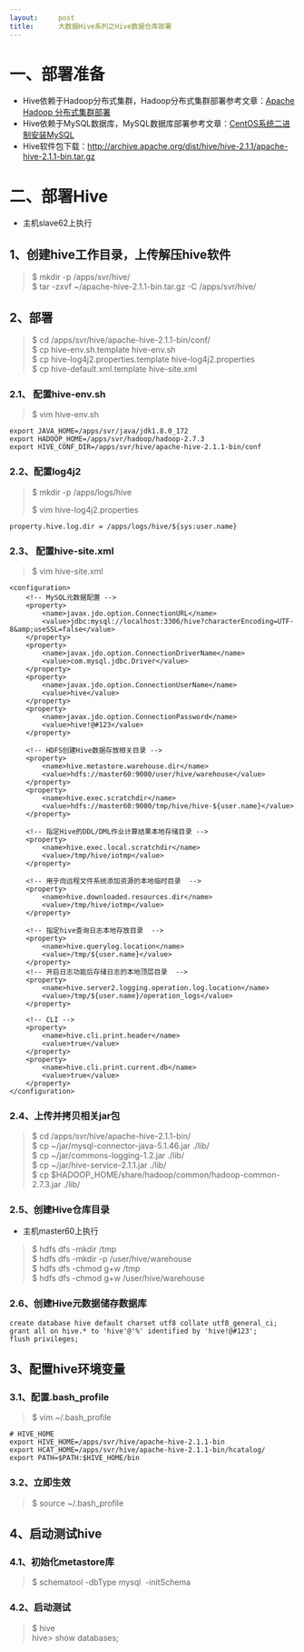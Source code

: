 ```yaml
---
layout:     post
title:      大数据Hive系列之Hive数据仓库部署
---
```

<div id="article_content" class="article_content clearfix csdn-tracking-statistics" data-pid="blog" data-mod="popu_307" data-dsm="post">
								            <link rel="stylesheet" href="https://csdnimg.cn/release/phoenix/template/css/ck_htmledit_views-f76675cdea.css">
						<div class="htmledit_views" id="content_views">
                <h1>一、部署准备</h1>

<ul><li>Hive依赖于Hadoop分布式集群，Hadoop分布式集群部署参考文章：<a href="https://blog.csdn.net/volitationlong/article/details/80285123" rel="nofollow">Apache Hadoop 分布式集群部署</a></li>
	<li>Hive依赖于MySQL数据库，MySQL数据库部署参考文章：<a href="https://blog.csdn.net/volitationLong/article/details/78362695" rel="nofollow">CentOS系统二进制安装MySQL</a></li>
	<li>Hive软件包下载：<a href="http://archive.apache.org/dist/hive/hive-2.1.1/apache-hive-2.1.1-bin.tar.gz" rel="nofollow">http://archive.apache.org/dist/hive/hive-2.1.1/apache-hive-2.1.1-bin.tar.gz</a></li>
</ul><h1><strong>二、部署Hive</strong></h1>

<ul><li>主机slave62上执行</li>
</ul><h2>1、创建hive工作目录，上传解压hive软件</h2>

<blockquote>
<p>$ mkdir -p /apps/svr/hive/<br>
$ tar -zxvf ~/apache-hive-2.1.1-bin.tar.gz -C /apps/svr/hive/</p>
</blockquote>

<h2>2、部署</h2>

<blockquote>
<p>$ cd /apps/svr/hive/apache-hive-2.1.1-bin/conf/<br>
$ cp hive-env.sh.template hive-env.sh<br>
$ cp hive-log4j2.properties.template hive-log4j2.properties<br>
$ cp hive-default.xml.template hive-site.xml</p>
</blockquote>

<h3><strong>2.1、 配置hive-env.sh</strong></h3>

<blockquote>
<p>$ vim hive-env.sh</p>
</blockquote>

<pre class="has">
<code class="language-bash language-plain">export JAVA_HOME=/apps/svr/java/jdk1.8.0_172
export HADOOP_HOME=/apps/svr/hadoop/hadoop-2.7.3
export HIVE_CONF_DIR=/apps/svr/hive/apache-hive-2.1.1-bin/conf</code></pre>

<h3>2.2、配置log4j2</h3>

<blockquote>$ mkdir -p /apps/logs/hive
<p>$ vim hive-log4j2.properties</p>
</blockquote>

<pre class="has">
<code class="language-bash language-plain">property.hive.log.dir = /apps/logs/hive/${sys:user.name}</code></pre>

<h3>2.3、 配置hive-site.xml</h3>

<blockquote>
<p>$ vim hive-site.xml </p>
</blockquote>

<pre class="has">
<code class="language-html language-plain">&lt;configuration&gt;
	&lt;!-- MySQL元数据配置 --&gt;
	&lt;property&gt;
		&lt;name&gt;javax.jdo.option.ConnectionURL&lt;/name&gt;
		&lt;value&gt;jdbc:mysql://localhost:3306/hive?characterEncoding=UTF-8&amp;amp;useSSL=false&lt;/value&gt;
	&lt;/property&gt;
	&lt;property&gt;
		&lt;name&gt;javax.jdo.option.ConnectionDriverName&lt;/name&gt;
		&lt;value&gt;com.mysql.jdbc.Driver&lt;/value&gt;
	&lt;/property&gt;
	&lt;property&gt;
		&lt;name&gt;javax.jdo.option.ConnectionUserName&lt;/name&gt;
		&lt;value&gt;hive&lt;/value&gt;
	&lt;/property&gt;
	&lt;property&gt;
		&lt;name&gt;javax.jdo.option.ConnectionPassword&lt;/name&gt;
		&lt;value&gt;hive!@#123&lt;/value&gt;
	&lt;/property&gt;
	
	&lt;!-- HDFS创建Hive数据存放相关目录 --&gt; 
	&lt;property&gt;
		&lt;name&gt;hive.metastore.warehouse.dir&lt;/name&gt;
		&lt;value&gt;hdfs://master60:9000/user/hive/warehouse&lt;/value&gt;
	&lt;/property&gt;
	&lt;property&gt;
		&lt;name&gt;hive.exec.scratchdir&lt;/name&gt;
		&lt;value&gt;hdfs://master60:9000/tmp/hive/hive-${user.name}&lt;/value&gt;
	&lt;/property&gt;
	
	&lt;!-- 指定Hive的DDL/DML作业计算结果本地存储目录 --&gt; 
	&lt;property&gt;
		&lt;name&gt;hive.exec.local.scratchdir&lt;/name&gt;
		&lt;value&gt;/tmp/hive/iotmp&lt;/value&gt;
	&lt;/property&gt;
	
	&lt;!-- 用于向远程文件系统添加资源的本地临时目录  --&gt;
	&lt;property&gt;
		&lt;name&gt;hive.downloaded.resources.dir&lt;/name&gt;
		&lt;value&gt;/tmp/hive/iotmp&lt;/value&gt;
	&lt;/property&gt;
	
	&lt;!-- 指定hive查询日志本地存放目录  --&gt; 
	&lt;property&gt;
		&lt;name&gt;hive.querylog.location&lt;/name&gt;
		&lt;value&gt;/tmp/${user.name}&lt;/value&gt;
	&lt;/property&gt;
	&lt;!-- 开启日志功能后存储日志的本地顶层目录  --&gt; 
	&lt;property&gt;
		&lt;name&gt;hive.server2.logging.operation.log.location&lt;/name&gt;
		&lt;value&gt;/tmp/${user.name}/operation_logs&lt;/value&gt;
	&lt;/property&gt;

	&lt;!-- CLI --&gt;
	&lt;property&gt;
		&lt;name&gt;hive.cli.print.header&lt;/name&gt;
		&lt;value&gt;true&lt;/value&gt;
	&lt;/property&gt;
	&lt;property&gt;
		&lt;name&gt;hive.cli.print.current.db&lt;/name&gt;
		&lt;value&gt;true&lt;/value&gt;
	&lt;/property&gt;
&lt;/configuration&gt;</code></pre>

<h3><strong>2.4、上传并拷贝相关jar包</strong></h3>

<blockquote>
<p>$ cd /apps/svr/hive/apache-hive-2.1.1-bin/<br>
$ cp ~/jar/mysql-connector-java-5.1.46.jar ./lib/<br>
$ cp ~/jar/commons-logging-1.2.jar ./lib/<br>
$ cp ~/jar/hive-service-2.1.1.jar ./lib/<br>
$ cp $HADOOP_HOME/share/hadoop/common/hadoop-common-2.7.3.jar ./lib/</p>
</blockquote>

<h3>2.5、创建Hive仓库目录</h3>

<ul><li>主机master60上执行</li>
</ul><blockquote>
<p>$ hdfs dfs -mkdir /tmp<br>
$ hdfs dfs -mkdir -p /user/hive/warehouse<br>
$ hdfs dfs -chmod g+w /tmp<br>
$ hdfs dfs -chmod g+w /user/hive/warehouse</p>
</blockquote>

<h3>2.6、创建Hive元数据储存数据库</h3>

<pre class="has">
<code class="language-sql">create database hive default charset utf8 collate utf8_general_ci;
grant all on hive.* to 'hive'@'%' identified by 'hive!@#123';
flush privileges;</code></pre>

<h2>3、配置hive环境变量</h2>

<h3>3.1、配置.bash_profile</h3>

<blockquote>
<p>$ vim ~/.bash_profile </p>
</blockquote>

<pre class="has">
<code class="language-plain"># HIVE_HOME
export HIVE_HOME=/apps/svr/hive/apache-hive-2.1.1-bin
export HCAT_HOME=/apps/svr/hive/apache-hive-2.1.1-bin/hcatalog/
export PATH=$PATH:$HIVE_HOME/bin</code></pre>

<h3>3.2、立即生效</h3>

<blockquote>
<p>$ source ~/.bash_profile</p>
</blockquote>

<h2>4、启动测试hive</h2>

<h3>4.1、初始化metastore库</h3>

<blockquote>
<p>$ schematool -dbType mysql  -initSchema</p>
</blockquote>

<h3>4.2、启动测试</h3>

<blockquote>
<p>$ hive<br>
hive&gt; show databases;</p>
</blockquote>            </div>
                </div>